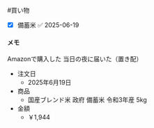 #買い物 

- [x] 備蓄米  ✅ 2025-06-19


#### メモ

Amazonで購入した
当日の夜に届いた（置き配）

- 注文日
	- 2025年6月19日
- 商品
	- 国産ブレンド米 政府 備蓄米 令和3年産 5kg
- 金額
	- ￥1,944
